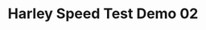 ---
layout: default
category: bts
tags: [" Unity"]
video: "https://player.vimeo.com/video/302615631?badge=0&amp;autopause=0&amp;player_id=0&amp;app_id=72231"
title: "Harley Speed Test Demo 02"
thumbnail: "https://i.vimeocdn.com/video/741440342_295x166.jpg?r=pad"
---